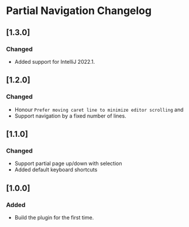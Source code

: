 <!-- Keep a Changelog guide -> https://keepachangelog.com -->

# Partial Navigation Changelog

## [1.3.0]
### Changed
- Added support for IntelliJ 2022.1.

## [1.2.0]
### Changed
- Honour `Prefer moving caret line to minimize editor scrolling` and 
- Support navigation by a fixed number of lines.

## [1.1.0]
### Changed
- Support partial page up/down with selection 
- Added default keyboard shortcuts

## [1.0.0]
### Added
- Build the plugin for the first time.